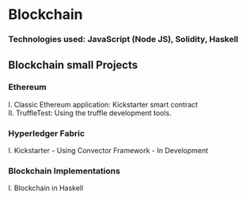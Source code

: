 # Blockchain 
### Technologies used: JavaScript (Node JS), Solidity, Haskell 
## Blockchain small Projects 

### Ethereum 

I.  Classic Ethereum application: Kickstarter smart contract <br>
II. TruffleTest: Using the truffle development tools. 

### Hyperledger Fabric 

I. Kickstarter - Using Convector Framework - In Development

### Blockchain Implementations

I. Blockchain in Haskell
